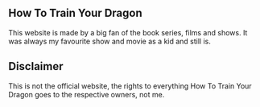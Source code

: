 ## How To Train Your Dragon
This website is made by a big fan of the book series, films and shows. It was always my favourite show and movie as a kid and still is.

## Disclaimer
This is not the official website, the rights to everything How To Train Your Dragon goes to the respective owners, not me.
